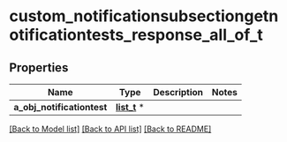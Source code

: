 # custom_notificationsubsectiongetnotificationtests_response_all_of_t

## Properties
Name | Type | Description | Notes
------------ | ------------- | ------------- | -------------
**a_obj_notificationtest** | [**list_t**](custom_notificationtestgetnotificationtests_response.md) \* |  | 

[[Back to Model list]](../README.md#documentation-for-models) [[Back to API list]](../README.md#documentation-for-api-endpoints) [[Back to README]](../README.md)


